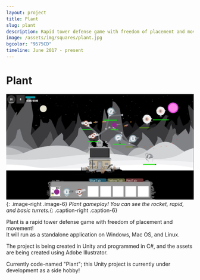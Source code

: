 ```yaml
---
layout: project
title: Plant
slug: plant
description: Rapid tower defense game with freedom of placement and movement. Currently in development!
image: /assets/img/squares/plant.jpg
bgcolor: "9575CD"
timeline: June 2017 - present
---
```


# Plant

![Plant](/assets/img/plant1-min.jpg){: .image-right .image-6}
*Plant gameplay! You can see the rocket, rapid, and basic turrets.*{: .caption-right .caption-6}

Plant is a rapid tower defense game with freedom of placement and movement!  
It will run as a standalone application on Windows, Mac OS, and Linux.  

The project is being created in Unity and programmed in C#, and the assets are being created using Adobe Illustrator.  

Currently code-named "Plant"; this Unity project is currently under development as a side hobby! 